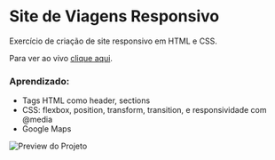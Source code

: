 # Site de Viagens Responsivo

Exercício de criação de site responsivo em HTML e CSS.

Para ver ao vivo [clique aqui]([https://gillfilho.github.io/site-traveling/](https://gillfilho.github.io/site-traveling/)).

### Aprendizado:
- Tags HTML como header, sections
- CSS: flexbox, position, transform, transition, e responsividade com @media
- Google Maps

![Preview do Projeto](https://github.com/gillfilho/site-traveling/blob/main/assets/tela-site.png?raw=true)
